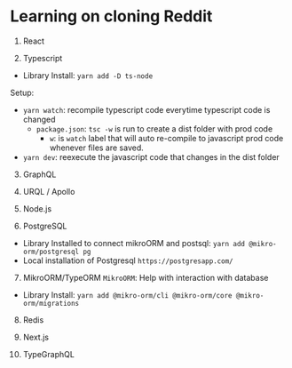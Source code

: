 # Learning on cloning Reddit


1. React

2. Typescript
- Library Install: `yarn add -D ts-node`

Setup:
- `yarn watch`: recompile typescript code everytime typescript code is changed
    - `package.json`: `tsc -w` is run to create a dist folder with prod code
        - `w`: is `watch` label that will auto re-compile to javascript prod code whenever files are saved.
- `yarn dev`: reexecute the javascript code that changes in the dist folder

3. GraphQL

4. URQL / Apollo

5. Node.js

6. PostgreSQL
- Library Installed to connect mikroORM and postsql: `yarn add @mikro-orm/postgresql pg`
- Local installation of Postgresql `https://postgresapp.com/`


7. MikroORM/TypeORM
`MikroORM`: Help with interaction with database
- Library Install: `yarn add @mikro-orm/cli @mikro-orm/core @mikro-orm/migrations`

8. Redis

9. Next.js

10. TypeGraphQL
